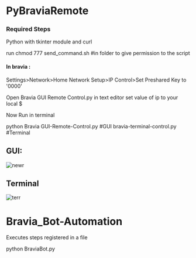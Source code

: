 # PyBraviaRemote 

### Required Steps

Python with tkinter module and curl 

run
chmod 777 send_command.sh #in folder to give permission to the script

#### In bravia :

Settings>Network>Home Network Setup>IP Control>Set Preshared Key to '0000'

Open Bravia GUI Remote Control.py in text editor set value of ip to your local $

Now Run in terminal 

python Bravia GUI-Remote-Control.py #GUI
bravia-terminal-control.py #Terminal

## GUI:

![newr](https://user-images.githubusercontent.com/12981490/31310212-5c7fe6e2-abb1-11e7-9b65-16ec67d606dc.png)


## Terminal

![terr](https://user-images.githubusercontent.com/12981490/31248845-ca94bb88-aa32-11e7-99c9-d55c1d0b8d96.png)


# Bravia_Bot-Automation

Executes steps registered in a file 

python BraviaBot.py

